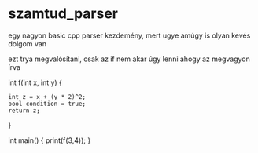 # szamtud_parser
egy nagyon basic cpp parser kezdemény, mert ugye amúgy is olyan kevés dolgom van

ezt trya megvalósítani, csak az if nem akar úgy lenni ahogy az megvagyon írva

int f(int x, int y) {

    int z = x + (y * 2)^2;
    bool condition = true;
    return z;
}

int main() {
    print(f(3,4));
}
